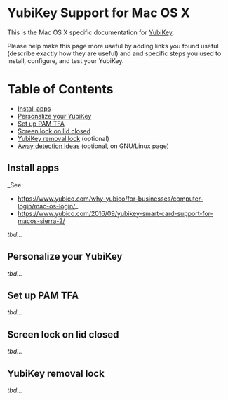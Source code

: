 # YubiKey Support for Mac OS X

This is the Mac OS X specific documentation for [YubiKey](/yubikey).

Please help make this page more useful by adding links you found useful (describe exactly how they are useful) and and specific steps you used to install, configure, and test your YubiKey.

Table of Contents
=================
* [Install apps](#install-apps)
* [Personalize your YubiKey](#personalize-your-yubikey)
* [Set up PAM TFA](#set-up-pam-tfa)
* [Screen lock on lid closed](#screen-lock-on-lid-closed)
* [YubiKey removal lock](#yubikey-removal-lock) (optional)
* [Away detection ideas](linux.md#away-detection-ideas) (optional, on GNU/Linux page)

## Install apps
_See:
- https://www.yubico.com/why-yubico/for-businesses/computer-login/mac-os-login/_
- https://www.yubico.com/2016/09/yubikey-smart-card-support-for-macos-sierra-2/

_tbd..._

## Personalize your YubiKey

_tbd..._

## Set up PAM TFA

_tbd..._

## Screen lock on lid closed

_tbd..._

## YubiKey removal lock

_tbd..._
